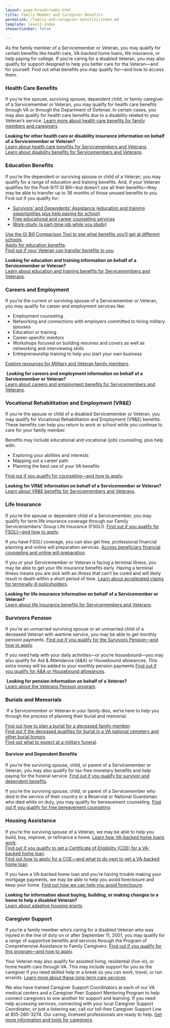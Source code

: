 ```yaml
---
layout: page-breadcrumbs.html
title: Family Member and Caregiver Benefits
permalink: /family-and-caregiver-benefits/index.md
template: level2-index
showactionbar: false

---
```


<div class="va-introtext">

As the family member of a Servicemember or Veteran, you may qualify for certain benefits like health care, VA-backed home loans, life insurance, or help paying for college. If you’re caring for a disabled Veteran, you may also qualify for support designed to help you better care for the Veteran—and for yourself. Find out what benefits you may qualify for—and how to access them.

</div>

### Health Care Benefits
If you’re the spouse, surviving spouse, dependent child, or family caregiver of a Servicemember or Veteran, you may qualify for health care benefits through VA or through the Department of Defense. In certain cases, you may also qualify for health care benefits due to a disability related to your Veteran’s service. [Learn more about health care benefits for family members and caregivers](/health-care/family-caregiver-health-benefits/). 

**Looking for other health care or disability insurance information on behalf of a Servicemember or Veteran?**<br>
[Learn about health care benefits for Servicemembers and Veterans](/health-care/). <br>
[Learn about disability benefits for Servicemembers and Veterans](/disability-benefits/).

### Education Benefits
If you’re the dependent or surviving spouse or child of a Veteran, you may qualify for a range of education and training benefits. And, if your Veteran qualifies for the Post-9/11 GI Bill—but doesn’t use all their benefits—they may be able to transfer up to 36 months of those unused benefits to you.
Find out if you qualify for:

- [Survivors’ and Dependents’ Assistance (education and training opportunities plus help paying for school)](/education/gi-bill/survivors-dependent-assistance/)<br>
- [Free educational and career counseling services](/education/tools-programs/)<br>
- [Work-study (a part-time job while you study)](/education/work-learn/workstudy/)<br>

[Use the GI Bill Comparison Tool to see what benefits you’ll get at different schools](/gi-bill-comparison-tool/).<br>
[Apply for education benefits](/education/apply/).<br>
[Find out if your Veteran can transfer benefits to you](/education/gi-bill/transfer/).<br>

**Looking for education and training information on behalf of a Servicemember or Veteran?**<br>
[Learn about education and training benefits for Servicemembers and Veterans](/education/).

### Careers and Employment
If you’re the current or surviving spouse of a Servicemember or Veteran, you may qualify for career and employment services like:

- Employment counseling
- Networking and connections with employers committed to hiring military spouses
- Education or training
- Career-specific mentors
- Workshops focused on building resumes and covers as well as networking and interviewing skills
- Entrepreneurship training to help you start your own business

[Explore resources for Military and Veteran family members](/employment/job-seekers/family-members/).

 **Looking for careers and employment information on behalf of a Servicemember or Veteran?**<br>
[Learn about careers and employment benefits for Servicemembers and Veterans](/employment/).

### Vocational Rehabilitation and Employment (VR&E)  

If you’re the spouse or child of a disabled Servicemember or Veteran, you may qualify for Vocational Rehabilitation and Employment (VR&E) benefits. These benefits can help you return to work or school while you continue to care for your family member.

Benefits may include educational and vocational (job) counseling, plus help with:

- Exploring your abilities and interests
- Mapping out a career path
- Planning the best use of your VA benefits

[Find out if you qualify for counseling—and how to apply](/).
<!-- should be /vocational-rehab-and-employment/family-members/-->

**Looking for VR&E information on behalf of a Servicemember or Veteran?**<br>
[Learn about VR&E benefits for Servicemembers and Veterans](/).
<!-- should be /vocational-rehab-and-employment/ -->

### Life Insurance

If you’re the spouse or dependent child of a Servicemember, you may qualify for term life insurance coverage through our Family Servicemembers’ Group Life Insurance (FSGLI). [Find out if you qualify for FSGLI—and how to apply](/life-insurance/options-and-eligibility/fsgli/).

If you have FSGLI coverage, you can also get free, professional financial planning and online will preparation services. [Access beneficiary financial counseling and online will preparation](http://www.benefits.va.gov/insurance/bfcs.asp).

If you or your Servicemember or Veteran is facing a terminal illness, you may be able to get your life insurance benefits early. Having a terminal illness means you are sick with an illness that can’t be cured and will likely result in death within a short period of time. [Learn about accelerated claims for terminally ill policyholders](/life-insurance/disabled-and-terminally-ill/).

**Looking for life insurance information on behalf of a Servicemember or Veteran?**<br>
[Learn about life insurance benefits for Servicemembers and Veterans](/life-insurance/).
<br>

### Survivors Pension

If you’re an unmarried surviving spouse or an unmarried child of a deceased Veteran with wartime service, you may be able to get monthly pension payments. [Find out if you qualify for the Survivors Pension—and how to apply](/pension/survivors-pension/).

If you need help with your daily activities—or you’re housebound—you may also qualify for Aid & Attendance (A&A) or Housebound allowances. This extra money will be added to your monthly pension payments [Find out if you qualify for A&A or Housebound allowances](/pension/aid-attendance-housebound/).

 **Looking for pension information on behalf of a Veteran?**<br>
[Learn about the Veterans Pension program](/pension/).
<br>

### Burials and Memorials

 If a Servicemember or Veteran in your family dies, we’re here to help you through the process of planning their burial and memorial.

[Find out how to plan a burial for a deceased family member](/burials-and-memorials/burial-planning/).<br>
[Find out if the deceased qualifies for burial in a VA national cemetery and other burial honors](/burials-and-memorials/eligibility/).<br>
[Find out what to expect at a military funeral](/burials-and-memorials/what-to-expect-at-a-funeral/). <br>

#### Survivor and Dependent Benefits
If you’re the surviving spouse, child, or parent of a Servicemember or Veteran, you may also qualify for tax-free monetary benefits and help paying for the funeral service. [Find out if you qualify for survivor and dependent benefits]( /burials-and-memorials/survivor-and-dependent-benefits/).

If you’re the surviving spouse, child, or parent of a Servicemember who died in the service of their country or a Reservist or National Guardsman who died while on duty, you may qualify for bereavement counseling. [Find out if you qualify for free bereavement counseling](/burials-and-memorials/bereavement-counseling/). 
<br>

### Housing Assistance
If you’re the surviving spouse of a Veteran, we may be able to help you build, buy, improve, or refinance a home.
[Learn how VA-backed home loans work](/housing-assistance/home-loans/loan-options/).<br>
[Find out if you qualify to get a Certificate of Eligibility (COE) for a VA-backed home loan](/housing-assistance/home-loans/eligibility/).<br>
[Find out how to apply for a COE—and what to do next to get a VA-backed home loan](/housing-assistance/home-loans/).<br>

If you have a VA-backed home loan and you’re having trouble making your mortgage payments, we may be able to help you avoid foreclosure and keep your home. [Find out how we can help you avoid foreclosure](/housing-assistance/home-loans/trouble-making-payments/). 

**Looking for information about buying, building, or making changes to a home to help a disabled Veteran?**<br>
[Learn about adaptive housing grants](/housing-assistance/adaptive-housing-grants/).
<br>

### Caregiver Support
If you’re a family member who’s caring for a disabled Veteran who was injured in the line of duty on or after September 11, 2001, you may qualify for a range of supportive benefits and services through the Program of Comprehensive Assistance to Family Caregivers. [Find out if you qualify for this program—and how to apply](health-care/family-caregiver-health-benefits/comprehensive-assistance-family-caregivers/).

Your Veteran may also qualify for assisted living, residential (live-in), or home health care through VA. This may include support for you as the caregiver if you need skilled help or a break so you can work, travel, or run errands. [Learn more about these long-term care services]( /health-care/about-va-health-care/assisted-living-and-home-health-care/).

We also have trained Caregiver Support Coordinators at each of our VA medical centers and a Caregiver Peer Support Mentoring Program to help connect caregivers to one another for support and learning.
If you need help accessing services, connecting with your local Caregiver Support Coordinator, or just a listening ear, call our toll-free Caregiver Support Line at 855-260-3274. Our caring, licensed professionals are ready to help.
[Get more information and tools for caregivers](https://www.caregiver.va.gov/index.asp).
<br>
<br>
<br>
